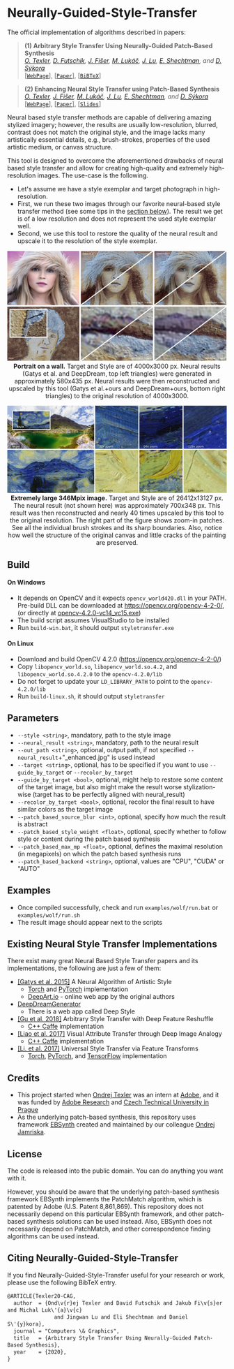 # Neurally-Guided-Style-Transfer

The official implementation of algorithms described in papers:

> **(1) Arbitrary Style Transfer Using Neurally-Guided Patch-Based Synthesis** </br>
_[O. Texler](https://ondrejtexler.github.io/), [D. Futschik](https://dcgi.fel.cvut.cz/people/futscdav),
[J. Fišer](https://research.adobe.com/person/jakub-fiser/), [M. Lukáč](https://research.adobe.com/person/michal-lukac/), 
[J. Lu](https://research.adobe.com/person/jingwan-lu/), [E. Shechtman](https://research.adobe.com/person/eli-shechtman/), 
and [D. Sýkora](https://dcgi.fel.cvut.cz/home/sykorad/)_ </br>
[[`WebPage`](https://ondrejtexler.github.io/neurally_guided/index.html)],
[[`Paper`](https://ondrejtexler.github.io/res/CAG_main.pdf)],
[[`BiBTeX`](#CitingNeurallyGuided)]
<!-- In Computers & Graphics (Elsevier, January 2020) -->

> **(2) Enhancing Neural Style Transfer using Patch-Based Synthesis** </br>
_[O. Texler](https://ondrejtexler.github.io/),
[J. Fišer](https://research.adobe.com/person/jakub-fiser/), [M. Lukáč](https://research.adobe.com/person/michal-lukac/), 
[J. Lu](https://research.adobe.com/person/jingwan-lu/), [E. Shechtman](https://research.adobe.com/person/eli-shechtman/), 
and [D. Sýkora](https://dcgi.fel.cvut.cz/home/sykorad/)_ </br>
[[`WebPage`](https://dcgi.fel.cvut.cz/home/sykorad/stylitneural.html)],
[[`Paper`](https://dcgi.fel.cvut.cz/home/sykorad/Texler19-NPAR.pdf)],
[[`Slides`](https://dcgi.fel.cvut.cz/home/sykorad/Texler19-NPAR.pptx)]
<!-- In Proceedings of the 8th ACM/EG Expressive Symposium, pp. 43-50 (Expressive 2019, Genoa, Italy, May 2019) -->

Neural based style transfer methods are capable of delivering amazing stylized imagery; however, the results are usually low-resolution,
blurred, contrast does not match the original style, and the image lacks many artistically essential details, e.g., brush-strokes, 
properties of the used artistic medium, or canvas structure.

This tool is designed to overcome the aforementioned drawbacks of neural based style transfer and allow for creating 
high-quality and extremely high-resolution images. The use-case is the following. 
* Let's assume we have a style exemplar and target photograph in high-resolution.
* First, we run these two images through our favorite neural-based style transfer method (see some tips in the [section below](#ExistingNeuralStyleTransferImplementations)). 
The result we get is of a low resolution and does not represent the used style exemplar well.
* Second, we use this tool to restore the quality of the neural result and upscale it to the resolution of the style exemplar.

<p align='center'>
  <img src='doc/res_blonde.jpg'/>
  <b>Portrait on a wall.</b> Target and Style are of 4000x3000 px. Neural results (Gatys et al. and DeepDream, top left triangles) were 
  generated in approximately 580x435 px. Neural results were then reconstructed and upscaled by this tool (Gatys et al.+ours and 
  DeepDream+ours, bottom right triangles) to the original resolution of 4000x3000.
</p>

<p align='center'>
  <img src='doc/res_346M.jpg'/>
  <b>Extremely large 346Mpix image.</b> Target and Style are of 26412x13127 px. The neural result (not shown here) was approximately 700x348 px. This result
  was then reconstructed and nearly 40 times upscaled by this tool to the original resolution. The right part of the figure shows 
  zoom-in patches. See all the individual brush strokes and its sharp boundaries. Also, notice how well the structure of the original canvas and
  little cracks of the painting are preserved.
</p>


## Build
#### On Windows 
* It depends on OpenCV and it expects `opencv_world420.dll` in your PATH. Pre-build DLL can be downloaded at https://opencv.org/opencv-4-2-0/, (or directly at [opencv-4.2.0-vc14_vc15.exe](https://sourceforge.net/projects/opencvlibrary/files/4.2.0/opencv-4.2.0-vc14_vc15.exe/download))
* The build script assumes VisualStudio to be installed
* Run `build-win.bat`, it should output `styletransfer.exe`

#### On Linux 
* Download and build OpenCV 4.2.0 (https://opencv.org/opencv-4-2-0/)
* Copy `libopencv_world.so`, `libopencv_world.so.4.2`, and `libopencv_world.so.4.2.0` to the `opencv-4.2.0/lib`
* Do not forget to update your `LD_LIBRARY_PATH` to point to the `opencv-4.2.0/lib`
* Run `build-linux.sh`, it should output `styletransfer`

## Parameters
* `--style <string>`, mandatory, path to the style image
* `--neural_result <string>`, mandatory, path to the neural result
* `--out_path <string>`, optional, output path, if not specified `--neural_result`+"_enhanced.jpg" is used instead 
* `--target <string>`, optional, has to be specified if you want to use `--guide_by_target` or `--recolor_by_target`
* `--guide_by_target <bool>`, optional, might help to restore some content of the target image, but also might make the result worse stylization-wise (target has to be perfectly aligned with neural_result)
* `--recolor_by_target <bool>`, optional, recolor the final result to have similar colors as the target image
* `--patch_based_source_blur <int>`, optional, specify how much the result is abstract
* `--patch_based_style_weight <float>`, optional, specify whether to follow style or content during the patch based synthesis
* `--patch_based_max_mp <float>`, optional, defines the maximal resolution (in megapixels) on which the patch based synthesis runs 
* `--patch_based_backend <string>`, optional, values are "CPU", "CUDA" or "AUTO"

## Examples
* Once compiled successfully, check and run `examples/wolf/run.bat` or `examples/wolf/run.sh`
* The result image should appear next to the scripts

## <a name="ExistingNeuralStyleTransferImplementations"></a>Existing Neural Style Transfer Implementations
There exist many great Neural Based Style Transfer papers and its implementations, the following are just a few of them:
* [[Gatys et al. 2015]](https://arxiv.org/pdf/1508.06576.pdf) A Neural Algorithm of Artistic Style
  * [Torch](https://github.com/jcjohnson/neural-style) and [PyTorch](https://github.com/ProGamerGov/neural-style-pt) implementation
  * [DeepArt.io](https://deepart.io/) - online web app by the original authors
* [DeepDreamGenerator](https://deepdreamgenerator.com/#tools)
  * There is a web app called Deep Style
* [[Gu et al. 2018]](https://arxiv.org/pdf/1805.04103.pdf) Arbitrary Style Transfer with Deep Feature Reshuffle
  * [C++ Caffe](https://github.com/msracver/Style-Feature-Reshuffle) implementation
* [[Liao et al. 2017]](https://arxiv.org/pdf/1705.01088.pdf) Visual Attribute Transfer through Deep Image Analogy
  * [C++ Caffe](https://github.com/msracver/Deep-Image-Analogy) implementation
* [[Li. et al. 2017]](https://arxiv.org/pdf/1705.08086.pdf) Universal Style Transfer via Feature Transforms
  * [Torch](https://github.com/Yijunmaverick/UniversalStyleTransfer), [PyTorch](https://github.com/sunshineatnoon/PytorchWCT), and [TensorFlow](https://github.com/eridgd/WCT-TF) implementation

## Credits
* This project started when [Ondrej Texler](https://ondrejtexler.github.io/) was an intern at [Adobe](https://www.adobe.com/), and it was funded by [Adobe Research](https://research.adobe.com/) and [Czech Technical University in Prague](https://www.cvut.cz/en) 
* As the underlying patch-based synthesis, this repository uses framework [EBSynth](https://github.com/jamriska/ebsynth) 
created and maintained by our colleague [Ondrej Jamriska](https://dcgi.fel.cvut.cz/people/jamriond).

## License
The code is released into the public domain. You can do anything you want with it.

However, you should be aware that the underlying patch-based synthesis framework EBSynth implements the PatchMatch algorithm, which is patented by Adobe (U.S. Patent 8,861,869). This repository does not necessarily depend on this particular EBSynth framework, and other patch-based synthesis solutions can be used instead. Also, EBSynth does not necessarily depend on PatchMatch, and other correspondence finding algorithms can be used instead.

## <a name="CitingNeurallyGuided"></a>Citing Neurally-Guided-Style-Transfer
If you find Neurally-Guided-Style-Transfer useful for your research or work, please use the following BibTeX entry.

```
@ARTICLE{Texler20-CAG,
  author  = {Ond\v{r}ej Texler and David Futschik and Jakub Fi\v{s}er and Michal Luk\'{a}\v{c} 
               and Jingwan Lu and Eli Shechtman and Daniel S\'{y}kora},
  journal = "Computers \& Graphics",
  title   = {Arbitrary Style Transfer Using Neurally-Guided Patch-Based Synthesis},
  year    = {2020},
}
```
